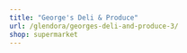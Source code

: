 ```yaml
---
title: "George's Deli & Produce"
url: /glendora/georges-deli-and-produce-3/
shop: supermarket
---
```

